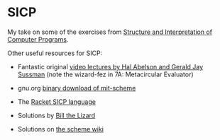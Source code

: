 # SICP

My take on some of the exercises from [Structure and Interpretation of Computer Programs](https://mitpress.mit.edu/sicp/full-text/book/book.html).

Other useful resources for SICP:

- Fantastic original [video lectures by Hal Abelson and Gerald Jay
Sussman](https://ocw.mit.edu/courses/electrical-engineering-and-computer-science/6-001-structure-and-interpretation-of-computer-programs-spring-2005/video-lectures/)
(note the wizard-fez in 7A: Metacircular Evaluator)

- gnu.org [binary download of mit-scheme](https://www.gnu.org/software/mit-scheme/)

- The [Racket SICP language](https://github.com/sicp-lang/sicp)

- Solutions by [Bill the Lizard](http://www.billthelizard.com/2009/10/sicp-challenge.html)

- Solutions on [the scheme wiki](http://community.schemewiki.org/?SICP-Solutions)

